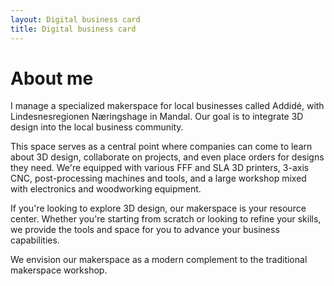 ```yaml
---
layout: Digital business card
title: Digital business card
---
```


# About me

I manage a specialized makerspace for local businesses called Addidé, with Lindesnesregionen Næringshage in Mandal. Our goal is to integrate 3D design into the local business community.

This space serves as a central point where companies can come to learn about 3D design, collaborate on projects, and even place orders for designs they need. We're equipped with various FFF and SLA 3D printers, 3-axis CNC, post-processing machines and tools, and a large workshop mixed with electronics and woodworking equipment.

If you're looking to explore 3D design, our makerspace is your resource center. Whether you're starting from scratch or looking to refine your skills, we provide the tools and space for you to advance your business capabilities.

We envision our makerspace as a modern complement to the traditional makerspace workshop.

